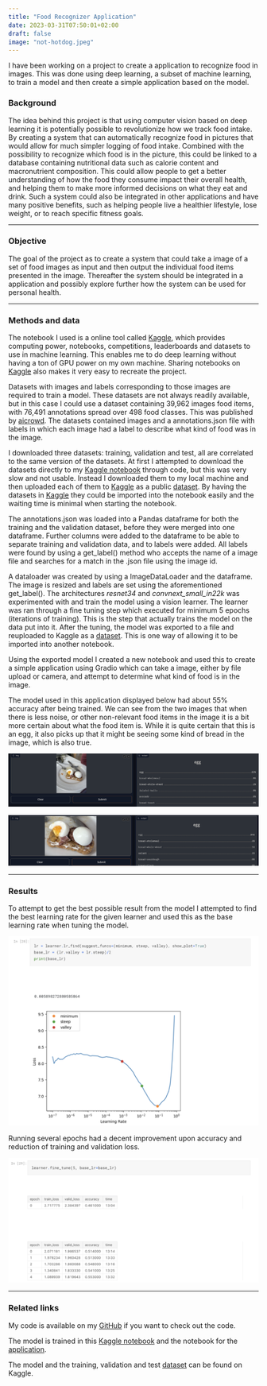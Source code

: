 ```yaml
---
title: "Food Recognizer Application"
date: 2023-03-31T07:50:01+02:00
draft: false
image: "not-hotdog.jpeg"
---
```

[Kaggle]: https://www.kaggle.com/
[dataset]: https://www.kaggle.com/jaflaten/datasets?scroll=true
[Kaggle notebook]: https://www.kaggle.com/code/jaflaten/food-recog-loader?scriptVersionId=124121986 
[GitHub]: https://github.com/jaflaten/food-recognizer
[application]: https://www.kaggle.com/code/jaflaten/food-recog-app

I have been working on a project to create a application to recognize food in images. This was done using deep learning, a subset of machine learning, to train a model and then create a simple application based on the model. 

### Background

The idea behind this project is that using computer vision based on deep learning it is potentially possible to revolutionize how we track food intake. By creating a system that can automatically recognize food in pictures that would allow for much simpler logging of food intake. Combined with the possibility to recognize which food is in the picture, this could be linked to a database containing nutritional data such as calorie content and macronutrient composition. This could allow people to get a better understanding of how the food they consume impact their overall health, and helping them to make more informed decisions on what they eat and drink. Such a system could also be integrated in other applications and have many positive benefits, such as helping people live a healthier lifestyle, lose weight, or to reach specific fitness goals. 

---

### Objective

The goal of the project as to create a system that could take a image of a set of food images as input and then output the individual food items presented in the image. Thereafter the system should be integrated in a application and possibly explore further how the system can be used for personal health.

---

### Methods and data

The notebook I used is a online tool called [Kaggle], which provides computing power, notebooks, competitions, leaderboards and datasets to use in machine learning. This enables me to do deep learning without having a ton of GPU power on my own machine. Sharing notebooks on [Kaggle] also makes it very easy to recreate the project.

Datasets with images and labels corresponding to those images are required to train a model. These datasets are not always readily available, but in this case I could use a dataset containing 39,962 images food items, with 76,491 annotations spread over 498 food classes. This was published by [aicrowd](https://www.aicrowd.com/challenges/food-recognition-benchmark-2022). The datasets contained images and a annotations.json file with labels in which each image had a label to describe what kind of food was in the image. 

I downloaded three datasets: training, validation and test, all are correlated to the same version of the datasets. At first I attempted to download the datasets directly to my [Kaggle notebook] through code, but this was very slow and not usable. Instead I downloaded them to my local machine and then uploaded each of them to [Kaggle] as a public [dataset]. By having the datasets in [Kaggle] they could be imported into the notebook easily and the waiting time is minimal when starting the notebook.

The annotations.json was loaded into a Pandas dataframe for both the training and the validation dataset, before they were merged into one dataframe. Further columns were added to the dataframe to be able to separate training and validation data, and to labels were added. All labels were found by using a get_label() method who accepts the name of a image file and searches for a match in the .json file using the image id. 

A dataloader was created by using a ImageDataLoader and the dataframe. The image is resized and labels are set using the aforementioned get_label(). The architectures  *resnet34* and *convnext_small_in22k* was experimented with and train the model using a vision learner. The learner was ran through a fine tuning step which executed for minimum 5 epochs (iterations of training). This is the step that actually trains the model on the data put into it. After the tuning, the model was exported to a file and reuploaded to Kaggle as a [dataset]. This is one way of allowing it to be imported into another notebook. 

Using the exported model I created a new notebook and used this to create a simple application using Gradio which can take a image, either by file upload or camera, and attempt to determine what kind of food is in the image.


The model used in this application displayed below had about 55% accuracy after being trained. We can see from the two images that when there is less noise, or other non-relevant food items in the image it is a bit more certain about what the food item is. While it is quite certain that this is an egg, it also picks up that it might be seeing some kind of bread in the image, which is also true. 

![egg1](egg1.png)

![egg2](egg2.png)

---

<!-- > Korleis kan eg finne fleire typar mat på samme bilde ? kva må til då ?  -->

### Results

To attempt to get the best possible result from the model I attempted to find the best learning rate for the given learner and used this as the base learning rate when tuning the model. 

![](learning-rate.png)


Running several epochs had a decent improvement upon accuracy and reduction of training and validation loss. 

![](accuracy.png)


---
<!-- write more... -->



### Related links

My code is available on my [GitHub] if you want to check out the code. 

The model is trained in this [Kaggle notebook] and the notebook for the [application].

The model and the training, validation and test [dataset] can be found on Kaggle.